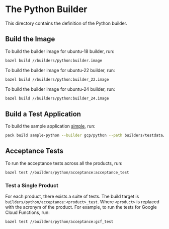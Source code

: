 # The Python Builder
This directory contains the definition of the Python builder.

## Build the Image
To build the builder image for ubuntu-18 builder, run:

```bash
bazel build //builders/python:builder.image
```

To build the builder image for ubuntu-22 builder, run:

```bash
bazel build //builders/python:builder_22.image
```

To build the builder image for ubuntu-24 builder, run:

```bash
bazel build //builders/python:builder_24.image
```

## Build a Test Application
To build the sample application [simple](../testdata/python/generic/simple/), run:

```bash
pack build sample-python --builder gcp/python --path builders/testdata/python/generic/simple/ --trust-builder -v
```

## Acceptance Tests
To run the acceptance tests across all the products, run:

```bash
bazel test //builders/python/acceptance:acceptance_test
```

### Test a Single Product
For each product, there exists a suite of tests. The build target is
`builders/python/acceptance:<product>_test`. Where `<product>` is replaced with the
acronym of the product. For example, to run the tests for Google Cloud
Functions, run:

```bash
bazel test //builders/python/acceptance:gcf_test
```
